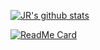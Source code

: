 [![JR's github stats](https://github-readme-stats.vercel.app/api?username=JRetza&count_private=true&show_icons=true&hide=stars)](https://github.com/JRetza)

[![ReadMe Card](https://github-readme-stats.vercel.app/api/pin/?username=JRetza&repo=tc)](https://github.com/JRetza)
